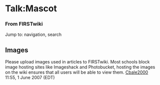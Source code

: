 # Talk:Mascot

### From FIRSTwiki

Jump to: navigation, search


##  Images

Please upload images used in articles to FIRSTwiki. Most schools block image
hosting sites like Imageshack and Photobucket, hosting the images on the wiki
ensures that all users will be able to view them.
[Cbale2000](/index.php/User:Cbale2000 "User:Cbale2000" ) 11:55, 1 June 2007
(EDT)

